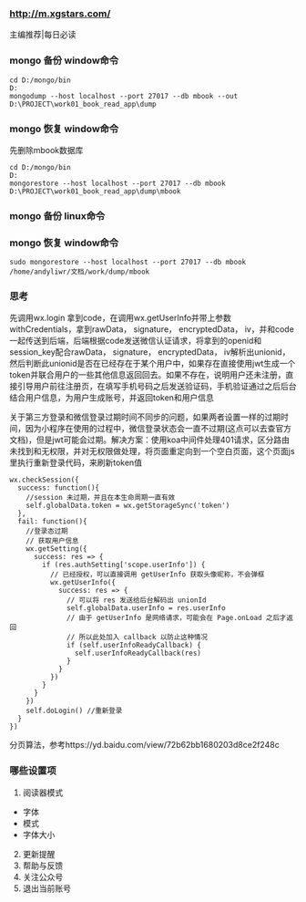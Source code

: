 ### http://m.xgstars.com/

主编推荐|每日必读

### mongo 备份 window命令
```
cd D:/mongo/bin
D:
mongodump --host localhost --port 27017 --db mbook --out D:\PROJECT\work01_book_read_app\dump
```
### mongo 恢复 window命令

先删除mbook数据库
```
cd D:/mongo/bin
D:
mongorestore --host localhost --port 27017 --db mbook D:\PROJECT\work01_book_read_app\dump\mbook
```
### mongo 备份 linux命令

### mongo 恢复 window命令
```
sudo mongorestore --host localhost --port 27017 --db mbook /home/andyliwr/文档/work/dump/mbook
```

### 思考
先调用wx.login 拿到code，在调用wx.getUserInfo并带上参数withCredentials，拿到rawData， signature， encryptedData， iv，并和code一起传送到后端，后端根据code发送微信认证请求，将拿到的openid和session_key配合rawData， signature， encryptedData， iv解析出unionid，然后判断此unionid是否在已经存在于某个用户中，如果存在直接使用jwt生成一个token并联合用户的一些其他信息返回回去。如果不存在，说明用户还未注册，直接引导用户前往注册页，在填写手机号码之后发送验证码，手机验证通过之后后台结合用户信息，为用户生成账号，并返回token和用户信息

关于第三方登录和微信登录过期时间不同步的问题，如果两者设置一样的过期时间，因为小程序在使用的过程中，微信登录状态会一直不过期(这点可以去查官方文档)，但是jwt可能会过期。解决方案：使用koa中间件处理401请求，区分路由未找到和无权限，并对无权限做处理，将页面重定向到一个空白页面，这个页面js里执行重新登录代码，来刷新token值

```
wx.checkSession({
  success: function(){
    //session 未过期，并且在本生命周期一直有效
    self.globalData.token = wx.getStorageSync('token')
  },
  fail: function(){
    //登录态过期
    // 获取用户信息
    wx.getSetting({
      success: res => {
        if (res.authSetting['scope.userInfo']) {
          // 已经授权，可以直接调用 getUserInfo 获取头像昵称，不会弹框
          wx.getUserInfo({
            success: res => {
              // 可以将 res 发送给后台解码出 unionId
              self.globalData.userInfo = res.userInfo
              // 由于 getUserInfo 是网络请求，可能会在 Page.onLoad 之后才返回
              // 所以此处加入 callback 以防止这种情况
              if (self.userInfoReadyCallback) {
                self.userInfoReadyCallback(res)
              }
            }
          })
        }
      }
    })
    self.doLogin() //重新登录
  }
})
```

分页算法，参考https://yd.baidu.com/view/72b62bb1680203d8ce2f248c


### 哪些设置项
1. 阅读器模式
+ 字体
+ 模式
+ 字体大小
2. 更新提醒
3. 帮助与反馈
4. 关注公众号
5. 退出当前账号
